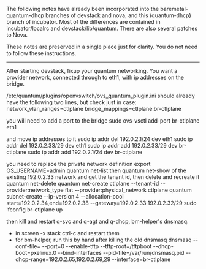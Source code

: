 The following notes have already been incorporated into the baremetal-quantum-dhcp
branches of devstack and nova, and this (quantum-dhcp) branch of incubator.
Most of the differences are contained in incubator/localrc and devstack/lib/quantum.
There are also several patches to Nova.

These notes are preserved in a single place just for clarity.
You do not need to follow these instructions.

----------------------------------

After starting devstack, fixup your quantum networking.
You want a provider network, connected through to eth1, with ip addresses on the bridge.

/etc/quantum/plugins/openvswitch/ovs_quantum_plugin.ini should already have the following two lines, but check just in case:
   network_vlan_ranges=ctlplane
   bridge_mappings=ctlplane:br-ctlplane

you will need to add a port to the bridge
   sudo ovs-vsctl add-port br-ctlplane eth1

and move ip addresses to it
   sudo ip addr del 192.0.2.1/24 dev eth1
   sudo ip addr del 192.0.2.33/29 dev eth1
   sudo ip addr add 192.0.2.33/29 dev br-ctlplane
   sudo ip addr add 192.0.2.1/24 dev br-ctlplane

you need to replace the private network definition
   export OS_USERNAME=admin
   quantum net-list
then
   quantum net-show <uuid>
of the existing 192.0.2.33 network and get the tenant id, then delete and recreate it
   quantum net-delete <uuid>
   quantum net-create ctlplane --tenant-id <uuid> --provider:network_type flat --provider:physical_network ctlplane
   quantum subnet-create  --ip-version 4 --allocation-pool start=192.0.2.34,end=192.0.2.38 --gateway=192.0.2.33 <new-uuid> 192.0.2.32/29
   sudo ifconfig br-ctlplane up

then kill and restart q-svc and q-agt and q-dhcp, bm-helper's dnsmasq:
 - in screen -x stack ctrl-c and restart them
 - for bm-helper, run this by hand after killing the old dnsmasq
dnsmasq --conf-file= --port=0 --enable-tftp --tftp-root=/tftpboot --dhcp-boot=pxelinux.0 --bind-interfaces --pid-file=/var/run/dnsmasq.pid --dhcp-range=192.0.2.65,192.0.2.69,29 --interface=br-ctlplane


